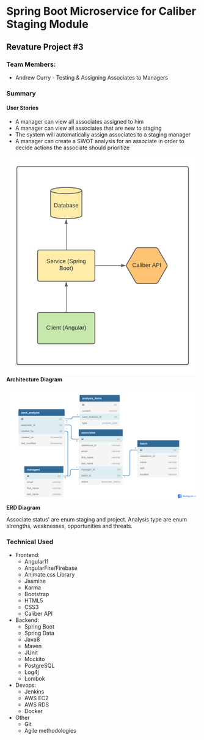 # Spring Boot Microservice for Caliber Staging Module

## Revature Project #3

### Team Members:
- Andrew Curry - Testing & Assigning Associates to Managers

### Summary

#### User Stories
- A manager can view all associates assigned to him
- A manager can view all associates that are new to staging
- The system will automatically assign associates to a staging manager
- A manager can create a SWOT analysis for an associate in order to decide actions the associate should prioritize

![](./imgs/Staging-Module-AD.png)
**Architecture Diagram**

![](./imgs/Staging-Module-ERD.PNG)
**ERD Diagram**

Associate status' are enum staging and project. Analysis type are enum strengths, weaknesses, opportunities and threats.

### Technical Used
- Frontend:
  - Angular11
  - AngularFire/Firebase
  - Animate.css Library
  - Jasmine
  - Karma
  - Bootstrap
  - HTML5
  - CSS3
  - Caliber API
- Backend:
  - Spring Boot
  - Spring Data
  - Java8
  - Maven
  - JUnit
  - Mockito
  - PostgreSQL
  - Log4j
  - Lombok
- Devops:
  - Jenkins
  - AWS EC2
  - AWS RDS
  - Docker
- Other
  - Git
  - Agile methodologies

